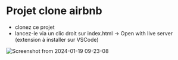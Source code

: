 # Projet clone airbnb

- clonez ce projet
- lancez-le via un clic droit sur index.html -> Open with live server (extension à installer sur VSCode)

![Screenshot from 2024-01-19 09-23-08](https://github.com/loreleimoutiez/exo-airbnb/assets/101470978/5250e932-4846-42c6-922c-84d3f624e6c8)
